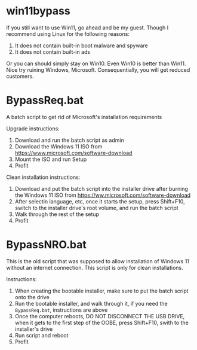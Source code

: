 # win11bypass
If you still want to use Win11, go ahead and be my guest. Though I recommend using Linux for the following reasons:

1. It does not contain built-in boot malware and spyware
2. It does not contain built-in ads

Or you can should simply stay on Win10. Even Win10 is better than Win11. Nice try ruining Windows, Microsoft. Consequentially, you will get reduced customers.

# BypassReq.bat
A batch script to get rid of Microsoft's installation requirements

Upgrade instructions:
1. Download and run the batch script as admin
2. Download the Windows 11 ISO from https://www.microsoft.com/software-download
3. Mount the ISO and run Setup
4. Profit

Clean installation instructions:
1. Download and put the batch script into the installer drive after burning the Windows 11 ISO from https://ww.microsoft.com/software-download
2. After selectin language, etc, once it starts the setup, press Shift+F10, switch to the installer drive's root volume, and run the batch script
3. Walk through the rest of the setup
4. Profit

# BypassNRO.bat
This is the old script that was supposed to allow installation of Windows 11 without an internet connection. This script is only for clean installations.

Instructions:
1. When creating the bootable installer, make sure to put the batch script onto the drive
2. Run the bootable installer, and walk through it, if you need the `BypassReq.bat`, instructions are above
3. Once the computer reboots, DO NOT DISCONNECT THE USB DRIVE, when it gets to the first step of the OOBE, press Shift+F10, swith to the installer's drive
4. Run script and reboot
5. Profit

